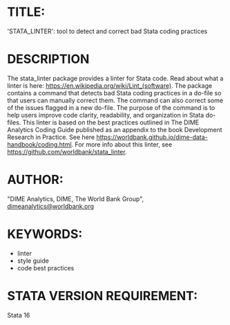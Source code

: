 # TITLE:
'STATA_LINTER': tool to detect and correct bad Stata coding practices

# DESCRIPTION
The stata_linter package provides a linter for Stata code.
Read about what a linter is here: https://en.wikipedia.org/wiki/Lint_(software).
The package contains a command that detects bad Stata coding practices in a do-file so that users can manually correct them.
The command can also correct some of the issues flagged in a new do-file.
The purpose of the command is to help users improve code clarity, readability, and organization in Stata do-files.
This linter is based on the best practices outlined in The DIME Analytics Coding Guide published as an appendix to the book Development Research in Practice.
See here https://worldbank.github.io/dime-data-handbook/coding.html. For more info about this linter, see https://github.com/worldbank/stata_linter.

# AUTHOR:
"DIME Analytics, DIME, The World Bank Group", dimeanalytics@worldbank.org

# KEYWORDS:
- linter
- style guide
- code best practices

# STATA VERSION REQUIREMENT:
Stata 16
